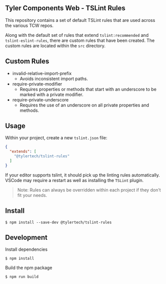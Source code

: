 ## Tyler Components Web - TSLint Rules
This repository contains a set of default TSLint rules that are used across the various TCW repos.

Along with the default set of rules that extend `tslint:recommended` and `tslint-eslint-rules`, there 
are custom rules that have been created. The custom rules are located within the `src` directory.

## Custom Rules
* invalid-relative-import-prefix
  * Avoids inconsistent import paths.
* require-private-modifier
  * Requires properties or methods that start with an underscore to be marked with a private modifier.
* require-private-underscore
  * Requires the use of an underscore on all private properties and methods.

## Usage
Within your project, create a new `tslint.json` file:

```json
{
  "extends": [
    "@tylertech/tslint-rules"
  ]
}

```
If your editor supports tslint, it should pick up the linting rules automatically. VSCode may require a restart
as well as installing the `TSLint` plugin.

> Note: Rules can always be overridden within each project if they don't fit your needs.

## Install
```shell
$ npm install --save-dev @tylertech/tslint-rules
```

## Development
Install dependencies
```shell
$ npm install
```
Build the npm package
```shell
$ npm run build
```

